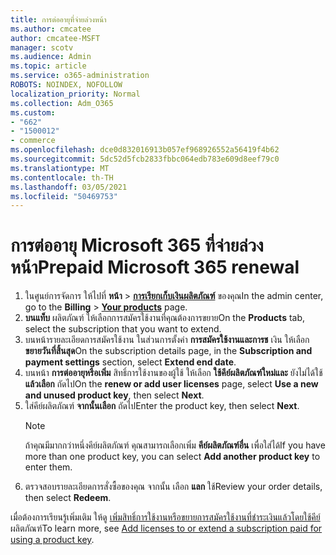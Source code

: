 ```yaml
---
title: การต่ออายุที่จ่ายล่วงหน้า
ms.author: cmcatee
author: cmcatee-MSFT
manager: scotv
ms.audience: Admin
ms.topic: article
ms.service: o365-administration
ROBOTS: NOINDEX, NOFOLLOW
localization_priority: Normal
ms.collection: Adm_O365
ms.custom:
- "662"
- "1500012"
- commerce
ms.openlocfilehash: dce0d832016913b057ef968926552a56419f4b62
ms.sourcegitcommit: 5dc52d5fcb2833fbbc064edb783e609d8eef79c0
ms.translationtype: MT
ms.contentlocale: th-TH
ms.lasthandoff: 03/05/2021
ms.locfileid: "50469753"
---
```

# <a name="prepaid-microsoft-365-renewal"></a><span data-ttu-id="81c66-102">การต่ออายุ Microsoft 365 ที่จ่ายล่วงหน้า</span><span class="sxs-lookup"><span data-stu-id="81c66-102">Prepaid Microsoft 365 renewal</span></span>

1. <span data-ttu-id="81c66-103">ในศูนย์การจัดการ ให้ไปที่ **หน้า** \> **[การเรียกเก็บเงินผลิตภัณฑ์](https://go.microsoft.com/fwlink/p/?linkid=842054)** ของคุณ</span><span class="sxs-lookup"><span data-stu-id="81c66-103">In the admin center, go to the **Billing** \> **[Your products](https://go.microsoft.com/fwlink/p/?linkid=842054)** page.</span></span>
2. <span data-ttu-id="81c66-104">**บนแท็บ** ผลิตภัณฑ์ ให้เลือกการสมัครใช้งานที่คุณต้องการขยาย</span><span class="sxs-lookup"><span data-stu-id="81c66-104">On the **Products** tab, select the subscription that you want to extend.</span></span>
3. <span data-ttu-id="81c66-105">บนหน้ารายละเอียดการสมัครใช้งาน ในส่วนการตั้งค่า **การสมัครใช้งานและการช** เงิน ให้เลือก **ขยายวันที่สิ้นสุด**</span><span class="sxs-lookup"><span data-stu-id="81c66-105">On the subscription details page, in the **Subscription and payment settings** section, select **Extend end date**.</span></span>
4. <span data-ttu-id="81c66-106">บนหน้า **การต่ออายุหรือเพิ่ม** สิทธิ์การใช้งานของผู้ใช้ ให้เลือก **ใช้คีย์ผลิตภัณฑ์ใหม่และ** ยังไม่ได้ใช้ **แล้วเลือก** ถัดไป</span><span class="sxs-lookup"><span data-stu-id="81c66-106">On the **renew or add user licenses** page, select **Use a new and unused product key**, then select **Next**.</span></span>
5. <span data-ttu-id="81c66-107">ใส่คีย์ผลิตภัณฑ์ **จากนั้นเลือก** ถัดไป</span><span class="sxs-lookup"><span data-stu-id="81c66-107">Enter the product key, then select **Next**.</span></span>
    > [!NOTE]
    > <span data-ttu-id="81c66-108">ถ้าคุณมีมากกว่าหนึ่งคีย์ผลิตภัณฑ์ คุณสามารถเลือกเพิ่ม **คีย์ผลิตภัณฑ์อื่น** เพื่อใส่ได้</span><span class="sxs-lookup"><span data-stu-id="81c66-108">If you have more than one product key, you can select **Add another product key** to enter them.</span></span>
6. <span data-ttu-id="81c66-109">ตรวจสอบรายละเอียดการสั่งซื้อของคุณ จากนั้น เลือก **แลก** ใช้</span><span class="sxs-lookup"><span data-stu-id="81c66-109">Review your order details, then select **Redeem**.</span></span>

<span data-ttu-id="81c66-110">เมื่อต้องการเรียนรู้เพิ่มเติม ให้ดู [เพิ่มสิทธิ์การใช้งานหรือขยายการสมัครใช้งานที่ชําระเงินแล้วโดยใช้คีย์](https://docs.microsoft.com/microsoft-365/commerce/licenses/add-licenses-using-product-key)ผลิตภัณฑ์</span><span class="sxs-lookup"><span data-stu-id="81c66-110">To learn more, see [Add licenses to or extend a subscription paid for using a product key](https://docs.microsoft.com/microsoft-365/commerce/licenses/add-licenses-using-product-key).</span></span>